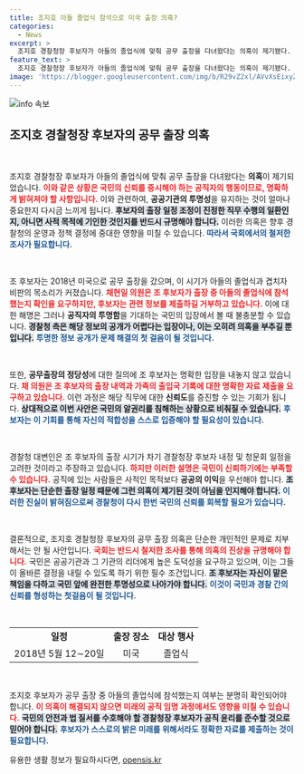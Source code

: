 ```yaml
---
title: 조지호 아들 졸업식 참석으로 미국 출장 의혹?
categories:
  - News
excerpt: >
  조지호 경찰청장 후보자가 아들의 졸업식에 맞춰 공무 출장을 다녀왔다는 의혹이 제기됐다. 경찰은 공무일정과 졸업식 날짜가 우연히 일치했을 뿐이라며 해명했다. 국회는 이 사건의 진상 규명을 요구하고 있다. 과연 조 후보자는 증명할 수 있을까?
feature_text: >
  조지호 경찰청장 후보자가 아들의 졸업식에 맞춰 공무 출장을 다녀왔다는 의혹이 제기됐다. 경찰은 공무일정과 졸업식 날짜가 우연히 일치했을 뿐이라며 해명했다. 국회는 이 사건의 진상 규명을 요구하고 있다. 과연 조 후보자는 증명할 수 있을까?
image: 'https://blogger.googleusercontent.com/img/b/R29vZ2xl/AVvXsEixyZcFfHzMRdzZMjFBmAUKJYCLCGyLL1o632UiGVXcaFdKo_bkvkuCioo0uUKlGfBVcT3P84aROyZIXSBEx3Aw5nCQ3pTgDom1WDC4m8eifvWiAmWEEVb4x6G_l8C0QH225ldMjyaFvpxGEBGNO37VmDTDMHGhJPq73UglMfDca1-0aw/s1600/blogspot.png'
---
```


<p><img src="https://blogger.googleusercontent.com/img/b/R29vZ2xl/AVvXsEixyZcFfHzMRdzZMjFBmAUKJYCLCGyLL1o632UiGVXcaFdKo_bkvkuCioo0uUKlGfBVcT3P84aROyZIXSBEx3Aw5nCQ3pTgDom1WDC4m8eifvWiAmWEEVb4x6G_l8C0QH225ldMjyaFvpxGEBGNO37VmDTDMHGhJPq73UglMfDca1-0aw/s1600/blogspot.png" alt="info 속보" /></p>

<h2 data-ke-size="size26">조지호 경찰청장 후보자의 공무 출장 의혹</h2>

<p data-ke-size="size16">&nbsp;</p>

<p>조지호 경찰청장 후보자가 아들의 졸업식에 맞춰 공무 출장을 다녀왔다는 <strong>의혹</strong>이 제기되었습니다. <b><span style="color: #ee2323;">이와 같은 상황은 국민의 신뢰를 중시해야 하는 공직자의 행동이므로, 명확하게 밝혀져야 할 사항입니다.</span></b> 이와 관련하여, <strong>공공기관의 투명성</strong>을 유지하는 것이 얼마나 중요한지 다시금 느끼게 됩니다. <b><span style="background-color: #21538527;">후보자의 출장 일정 조정이 진정한 직무 수행의 일환인지, 아니면 사적 목적에 기인한 것인지를 반드시 규명해야 합니다.</span></b> 이러한 의혹은 향후 경찰청의 운영과 정책 결정에 중대한 영향을 미칠 수 있습니다. <b><span style="color: #1a5490;">따라서 국회에서의 철저한 조사가 필요합니다.</span></b></p>

<p data-ke-size="size16">&nbsp;</p>

<p>조 후보자는 2018년 미국으로 공무 출장을 갔으며, 이 시기가 아들의 졸업식과 겹치자 비판의 목소리가 커졌습니다. <b><span style="color: #ee2323;">채현일 의원은 조 후보자가 출장 중 아들의 졸업식에 참석했는지 확인을 요구하지만, 후보자는 관련 정보를 제출하길 거부하고 있습니다.</span></b> 이에 대한 해명은 그러나 <strong>공직자의 투명함</strong>을 기대하는 국민의 입장에서 볼 때 불충분할 수 있습니다. <b><span style="background-color: #21538527;">경찰청 측은 해당 정보의 공개가 어렵다는 입장이나, 이는 오히려 의혹을 부추길 뿐입니다.</span></b> <b><span style="color: #1a5490;">투명한 정보 공개가 문제 해결의 첫 걸음이 될 것입니다.</span></b></p>

<p data-ke-size="size16">&nbsp;</p>

<p>또한, <strong>공무출장의 정당성</strong>에 대한 질의에 조 후보자는 명확한 입장을 내놓지 않고 있습니다. <b><span style="color: #ee2323;">채 의원은 조 후보자의 출장 내역과 가족의 출입국 기록에 대한 명확한 자료 제출을 요구하고 있습니다.</span></b> 이런 과정은 해당 직무에 대한 <strong>신뢰도</strong>를 증진할 수 있는 기회가 됩니다. <b><span style="background-color: #21538527;">상대적으로 이번 사안은 국민의 알권리를 침해하는 상황으로 비춰질 수 있습니다.</span></b> <b><span style="color: #1a5490;">후보자는 이 기회를 통해 자신의 적합성을 스스로 입증해야 할 필요성이 있습니다.</span></b></p>

<p data-ke-size="size16">&nbsp;</p>

<p>경찰청 대변인은 조 후보자의 출장 시기가 차기 경찰청장 후보자 내정 및 청문회 일정을 고려한 것이라고 주장하고 있습니다. <b><span style="color: #ee2323;">하지만 이러한 설명은 국민이 신뢰하기에는 부족할 수 있습니다.</span></b> 공직에 있는 사람들은 사적인 목적보다 <strong>공공의 이익</strong>을 우선해야 합니다. <b><span style="background-color: #21538527;">조 후보자는 단순한 출장 일정 때문에 그런 의혹이 제기된 것이 아님을 인지해야 합니다.</span></b> <b><span style="color: #1a5490;">이러한 진실이 밝혀짐으로써 경찰청이 다시 한번 국민의 신뢰를 회복할 필요가 있습니다.</span></b></p>

<p data-ke-size="size16">&nbsp;</p>

<p>결론적으로, 조지호 경찰청장 후보자의 공무 출장 의혹은 단순한 개인적인 문제로 치부해서는 안 될 사안입니다. <b><span style="color: #ee2323;">국회는 반드시 철저한 조사를 통해 의혹의 진상을 규명해야 합니다.</span></b> 국민은 공공기관과 그 기관의 리더에게 높은 도덕성을 요구하고 있으며, 이는 그들이 올바른 결정을 내릴 수 있도록 하기 위한 필수 조건입니다. <b><span style="background-color: #21538527;">조 후보자는 자신이 맡은 책임을 다하고 국민 앞에 완전한 투명성으로 나아가야 합니다.</span></b> <b><span style="color: #1a5490;">이것이 국민과 경찰 간의 신뢰를 형성하는 첫걸음이 될 것입니다.</span></b></p>

<p data-ke-size="size16">&nbsp;</p>

<table>
    <tr>
        <td style="text-align: center; height: 17px;"><b>일정</b></td>
        <td style="text-align: center; height: 17px;"><b>출장 장소</b></td>
        <td style="text-align: center; height: 17px;"><b>대상 행사</b></td>
    </tr>
    <tr>
        <td style="text-align: center; height: 17px;">2018년 5월 12∼20일</td>
        <td style="text-align: center; height: 17px;">미국</td>
        <td style="text-align: center; height: 17px;">졸업식</td>
    </tr>
</table>

<p data-ke-size="size16">&nbsp;</p>

<p>조지호 후보자가 공무 출장 중 아들의 졸업식에 참석했는지 여부는 분명히 확인되어야 합니다. <b><span style="color: #ee2323;">이 의혹이 해결되지 않으면 미래의 공직 임명 과정에서도 영향을 미칠 수 있습니다.</span></b> <b><span style="background-color: #21538527;">국민의 안전과 법 질서를 수호해야 할 경찰청장 후보자가 공직 윤리를 준수할 것으로 믿어야 합니다.</span></b> <b><span style="color: #1a5490;">후보자가 스스로의 밝은 미래를 위해서라도 정확한 자료를 제출하는 것이 필요합니다.</span></b></p>
유용한 생활 정보가 필요하시다면, <a href="https://opensis.kr" rel="dofollow">opensis.kr</a>


